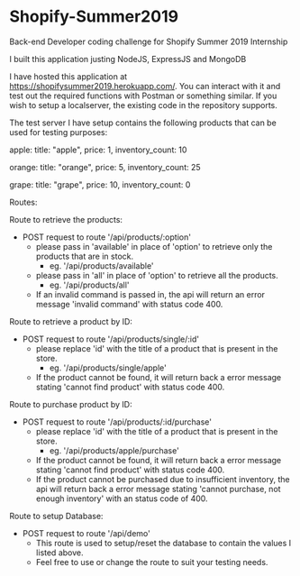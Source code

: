 # Shopify-Summer2019
Back-end Developer coding challenge for Shopify Summer 2019 Internship

I built this application justing NodeJS, ExpressJS and MongoDB

I have hosted this application at https://shopifysummer2019.herokuapp.com/. You can interact with it and test out the required functions
with Postman or something similar. If you wish to setup a localserver, the existing code in the repository supports.

The test server I have setup contains the following products that can be used for testing purposes:
  
apple:
   title: "apple",
   price: 1,
   inventory_count: 10

orange:
   title: "orange",
   price: 5,
   inventory_count: 25

grape:
   title: "grape",
   price: 10,
   inventory_count: 0



Routes:

Route to retrieve the products:
- POST request to route '/api/products/:option'
  - please pass in 'available' in place of 'option' to retrieve only the products that are in stock.
    - eg. '/api/products/available'
  - please pass in 'all' in place of 'option' to retrieve all the products.
    - eg. '/api/products/all'
  - If an invalid command is passed in, the api will return an error message 'invalid command' with status code 400.

Route to retrieve a product by ID:
- POST request to route '/api/products/single/:id'
  - please replace 'id' with the title of a product that is present in the store.
    - eg. '/api/products/single/apple'
  - If the product cannot be found, it will return back a error message stating 'cannot find product' with status code 400.

Route to purchase product by ID:
- POST request to route '/api/products/:id/purchase'
  - please replace 'id' with the title of a product that is present in the store.
    - eg. '/api/products/apple/purchase'
  - If the product cannot be found, it will return back a error message stating 'cannot find product' with status code 400.
  - If the product cannot be purchased due to insufficient inventory, the api will return back a error message stating 'cannot
    purchase, not enough inventory' with an status code of 400.

Route to setup Database:
- POST request to route '/api/demo'
  - This route is used to setup/reset the database to contain the values I listed above.
  - Feel free to use or change the route to suit your testing needs.
